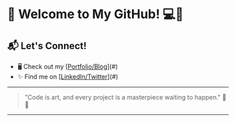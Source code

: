 # 💖 Welcome to My GitHub! 💻🌸

## 📬 Let's Connect!
- 🖥️ Check out my [[Portfolio/Blog](https://brookejoseph.com/)](#)  
- ✨ Find me on [[LinkedIn/Twitter](https://x.com/BrookeaJoseph)](#)  
---

> "Code is art, and every project is a masterpiece waiting to happen." 🎨✨

---


